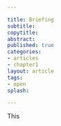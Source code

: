```yaml
---

title: Briefing
subtitle: 
copytitle: 
abstract:
published: true
categories:
- articles
- chapter1
layout: article
tags: 
- open
splash:

---
```


This 